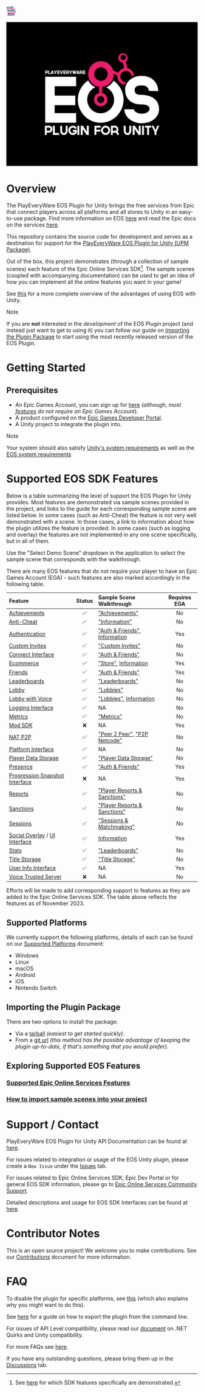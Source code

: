<a href="/readme.md"><img src="/docs/images/PlayEveryWareLogo.gif" alt="Lobby Screenshot" width="5%"/></a>

<div align="center"> <img src="/docs/images/EOSPluginLogo.png" alt="PlayEveryWare EOS Plugin for Unity" /> </div>

# Overview

The PlayEveryWare EOS Plugin for Unity brings the free services from Epic that connect players across all platforms and all stores to Unity in an easy-to-use package. Find more information on EOS [here](https://dev.epicgames.com/en-US/services) and read the Epic docs on the services [here](https://dev.epicgames.com/docs/epic-online-services).

This repository contains the source code for development and serves as a destination for support for the [PlayEveryWare EOS Plugin for Unity (UPM Package)](https://github.com/PlayEveryWare/eos_plugin_for_unity_upm).

Out of the box, this project demonstrates (through a collection of sample scenes) each feature of the Epic Online Services SDK[^1]. The sample scenes (coupled with accompanying documentation) can be used to get an idea of how you can implement all the online features you want in your game!

See [this](/docs/plugin_advantages.md) for a more complete overview of the advantages of using EOS with Unity.

[^1]: See [here](#supported-eos-sdk-features) for which SDK features specifically are demonstrated.

> [!NOTE]
> If you are **not** interested in the _development_ of the EOS Plugin project (and instead just want to get to using it) you can follow our guide on [Importing the Plugin Package](#importing-the-plugin-package) to start using the most recently released version of the EOS Plugin.

# Getting Started

## Prerequisites

* An Epic Games Account, you can sign up for [here](https://www.epicgames.com/id/register) (_although, most [features](#exploring-supported-eos-features) do not require an Epic Games Account_).
* A product configured on the [Epic Games Developer Portal](https://dev.epicgames.com/portal/).
* A Unity project to integrate the plugin into.

> [!NOTE]
> Your system should also satisfy [Unity's system requirements](https://docs.unity3d.com/2021.3/Documentation/Manual/system-requirements.html) as well as the [EOS system requirements](https://dev.epicgames.com/docs/epic-online-services/eos-get-started/system-requirements)

# Supported EOS SDK Features

Below is a table summarizing the level of support the EOS Plugin for Unity provides. Most features are demonstrated via sample scenes provided in the project, and links to the guide for each corresponding sample scene are listed below. In some cases (such as Anti-Cheat) the feature is not very well demonstrated with a scene. In those cases, a link to information about how the plugin utilizes the feature is provided. In some cases (such as logging and overlay) the features are not implemented in any one scene specifically, but in all of them.

Use the "Select Demo Scene" dropdown in the application to select the sample scene that corresponds with the walkthrough. 

There are many EOS features that do not require your player to have an Epic Games Account (EGA) - such features are also marked accordingly in the following table.

| Feature | Status | Sample Scene Walkthrough | Requires EGA |
| :-- | :-: | :-- | :-: |
|[Achievements](https://dev.epicgames.com/docs/game-services/achievements)                 | ✅ | ["Achievements"](/docs/scene_walkthrough/achievements_walkthrough.md)                                                  | No  |
|[Anti-Cheat](https://dev.epicgames.com/docs/game-services/anti-cheat)                     | ✅ | ["Information"](/docs/easy_anticheat_configuration.md)                                                                             | No  |
|[Authentication](https://dev.epicgames.com/docs/epic-account-services/auth-interface)     | ✅ | ["Auth & Friends"](/docs/scene_walkthrough/auth&friends_walkthrough.md), [Information](/docs/player_authentication.md) | Yes |
|[Custom Invites](https://dev.epicgames.com/docs/game-services/custom-invites-interface)   | ✅ | ["Custom Invites"](/docs/scene_walkthrough/customInvites_walkthrough.md)                                               | No  |
|[Connect Interface](https://dev.epicgames.com/docs/game-services/eos-connect-interface)   | ✅ | ["Auth & Friends"](/docs/scene_walkthrough/auth&friends_walkthrough.md)                                                               | No  |
|[Ecommerce](https://dev.epicgames.com/docs/epic-games-store/tech-features-config/ecom)    | ✅ | ["Store"](/docs/scene_walkthrough/store_walkthrough.md), [Information](/docs/ecom.md)                                        | Yes |
|[Friends](https://dev.epicgames.com/docs/epic-account-services/eos-friends-interface)     | ✅ | ["Auth & Friends"](/docs/scene_walkthrough/auth&friends_walkthrough.md)                                                               | Yes |
|[Leaderboards](https://dev.epicgames.com/docs/game-services/leaderboards)                 | ✅ | ["Leaderboards"](/docs/scene_walkthrough/leaderboards_walkthrough.md)                                                               | No  |
|[Lobby](https://dev.epicgames.com/docs/game-services/lobbies)                             | ✅ | ["Lobbies"](/docs/scene_walkthrough/lobbies_walkthrough.md)                                                                    | No  |
|[Lobby with Voice](https://dev.epicgames.com/docs/game-services/voice#voicewithlobbies)   | ✅ | ["Lobbies"](/docs/scene_walkthrough/lobbies_walkthrough.md), [Information](/docs/enabling_voice.md)                            | No  |
|[Logging Interface](https://dev.epicgames.com/docs/game-services/eos-logging-interface)   | ✅ | NA                                                                                                                               | No  |
|[Metrics](https://dev.epicgames.com/docs/game-services/eos-metrics-interface)             | ✅ | ["Metrics"](/docs/scene_walkthrough/metrics_walkthrough.md)                                                                    | No  |
|[Mod SDK](https://dev.epicgames.com/docs/epic-games-store/tech-features-config/mods)      | ❌ | NA                                                                                                                               | Yes |
|[NAT P2P](https://dev.epicgames.com/docs/game-services/p-2-p)                                               | ✅ | ["Peer 2 Peer"](/docs/scene_walkthrough/P2P_walkthrough.md), ["P2P Netcode"](/docs/scene_walkthrough/P2P_netcode_walkthrough.md) | No  |
|[Platform Interface](https://dev.epicgames.com/docs/game-services/eos-platform-interface)                   | ✅ | NA | No  |
|[Player Data Storage](https://dev.epicgames.com/docs/game-services/player-data-storage)                     | ✅ | ["Player Data Storage"](/docs/scene_walkthrough/player_data_storage_walkthrough.md)                                                        | No  |
|[Presence](https://dev.epicgames.com/docs/epic-account-services/eos-presence-interface)                     | ✅ | ["Auth & Friends"](/docs/scene_walkthrough/auth&friends_walkthrough.md)                                                               | Yes |
|[Progression Snapshot Interface](https://dev.epicgames.com/docs/epic-account-services/progression-snapshot) | ❌ | NA                                                                                                             | Yes |
|[Reports](https://dev.epicgames.com/docs/game-services/reports-interface)                 | ✅ | ["Player Reports & Sanctions"](/docs/scene_walkthrough/player_reports_and_sanctions_walkthrough.md)                                               | No  |
|[Sanctions](https://dev.epicgames.com/docs/game-services/sanctions-interface)             | ✅ | ["Player Reports & Sanctions"](/docs/scene_walkthrough/player_reports_and_sanctions_walkthrough.md)                                               | No  |
|[Sessions](https://dev.epicgames.com/docs/game-services/sessions)                         | ✅ | ["Sessions & Matchmaking"](/docs/scene_walkthrough/sessions_and_matchmaking_walkthrough.md)                                                   | No  |
|[Social Overlay](https://dev.epicgames.com/docs/epic-account-services/social-overlay-overview) / [UI Interface](https://dev.epicgames.com/docs/epic-account-services/eosui-interface) | ✅ | [Information](/docs/overlay.md)        | Yes |
|[Stats](https://dev.epicgames.com/docs/game-services/eos-stats-interface)                 | ✅ | ["Leaderboards"](/docs/scene_walkthrough/leaderboards_walkthrough.md)                                                               | No  |
|[Title Storage](https://dev.epicgames.com/docs/game-services/title-storage)               | ✅ | ["Title Storage"](/docs/scene_walkthrough/title_storage_walkthrough.md)                                                              | No  |
|[User Info Interface](https://dev.epicgames.com/docs/epic-account-services/eos-user-info-interface) | ✅ | NA                                                                                                                     | Yes |
|[Voice Trusted Server](https://dev.epicgames.com/docs/game-services/voice#voicewithatrustedserverapplication) | ❌ | NA                                                                                                           | No  |

Efforts will be made to add corresponding support to features as they are added to the Epic Online Services SDK. The table above reflects the features as of November 2023.

## Supported Platforms

We currently support the following platforms, details of each can be found on our [Supported Platforms](/docs/supported_platforms.md) document:

* Windows
* Linux
* macOS
* Android
* iOS
* Nintendo Switch

## Importing the Plugin Package

There are two options to install the package:
* Via a [tarball](/docs/add_plugin.md#adding-the-package-from-a-tarball) _(easiest to get started quickly)_.
* From a [git url](/docs/add_plugin.md#adding-the-package-from-a-git-url) _(this method has the possible advantage of keeping the plugin up-to-date, if that's something that you would prefer)_.

## Exploring Supported EOS Features

### [Supported Epic Online Services Features](/docs/eos_features.md)
### [How to import sample scenes into your project](/docs/samples.md)

# Support / Contact

PlayEveryWare EOS Plugin for Unity API Documentation can be found at [here](https://eospluginforunity.playeveryware.com).

For issues related to integration or usage of the EOS Unity plugin, please create a `New Issue` under the [Issues](https://github.com/PlayEveryWare/eos_plugin_for_unity/issues) tab.

For issues related to Epic Online Services SDK, Epic Dev Portal or for general EOS SDK information, please go to [Epic Online Services Community Support](https://eoshelp.epicgames.com/).

Detailed descriptions and usage for EOS SDK Interfaces can be found at [here](https://dev.epicgames.com/docs/services/en-US/GameServices/index.html).

# Contributor Notes

This is an open source project! We welcome you to make contributions. See our [Contributions](/docs/contributions.md) document for more information.

# FAQ

To disable the plugin for specific platforms, see [this](/docs/disable_plugin_per_platform.md) (which also explains why you might want to do this).

See [here](/docs/command_line_export.md) for a guide on how to export the plugin from the command line. 

For issues of API Level compatibility, please read our [document](/docs/dotnet_quirks.md) on .NET Quirks and Unity compatibility.

For more FAQs see [here](/docs/frequently_asked_questions.md).

If you have any outstanding questions, please bring them up in the [Discussions](https://github.com/PlayEveryWare/eos_plugin_for_unity/discussions) tab.